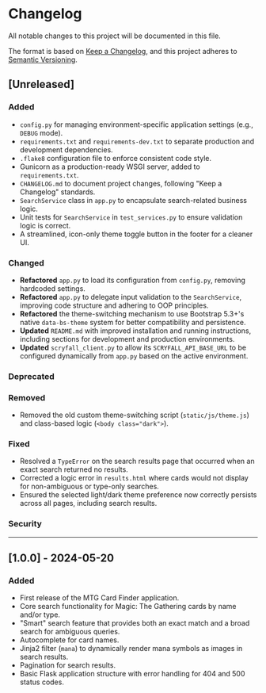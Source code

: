 # Changelog

All notable changes to this project will be documented in this file.

The format is based on [Keep a Changelog](https://keepachangelog.com/en/1.0.0/),
and this project adheres to [Semantic Versioning](https://semver.org/spec/v2.0.0.html).

## [Unreleased]

### Added
- `config.py` for managing environment-specific application settings (e.g., `DEBUG` mode).
- `requirements.txt` and `requirements-dev.txt` to separate production and development dependencies.
- `.flake8` configuration file to enforce consistent code style.
- Gunicorn as a production-ready WSGI server, added to `requirements.txt`.
- `CHANGELOG.md` to document project changes, following "Keep a Changelog" standards.
- `SearchService` class in `app.py` to encapsulate search-related business logic.
- Unit tests for `SearchService` in `test_services.py` to ensure validation logic is correct.
- A streamlined, icon-only theme toggle button in the footer for a cleaner UI.

### Changed
- **Refactored** `app.py` to load its configuration from `config.py`, removing hardcoded settings.
- **Refactored** `app.py` to delegate input validation to the `SearchService`, improving code structure and adhering to OOP principles.
- **Refactored** the theme-switching mechanism to use Bootstrap 5.3+'s native `data-bs-theme` system for better compatibility and persistence.
- **Updated** `README.md` with improved installation and running instructions, including sections for development and production environments.
- **Updated** `scryfall_client.py` to allow its `SCRYFALL_API_BASE_URL` to be configured dynamically from `app.py` based on the active environment.

### Deprecated

### Removed
- Removed the old custom theme-switching script (`static/js/theme.js`) and class-based logic (`<body class="dark">`).

### Fixed
- Resolved a `TypeError` on the search results page that occurred when an exact search returned no results.
- Corrected a logic error in `results.html` where cards would not display for non-ambiguous or type-only searches.
- Ensured the selected light/dark theme preference now correctly persists across all pages, including search results.

### Security

---

## [1.0.0] - 2024-05-20

### Added
- First release of the MTG Card Finder application.
- Core search functionality for Magic: The Gathering cards by name and/or type.
- "Smart" search feature that provides both an exact match and a broad search for ambiguous queries.
- Autocomplete for card names.
- Jinja2 filter (`mana`) to dynamically render mana symbols as images in search results.
- Pagination for search results.
- Basic Flask application structure with error handling for 404 and 500 status codes.